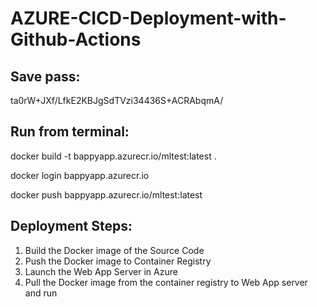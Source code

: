 # AZURE-CICD-Deployment-with-Github-Actions

## Save pass:

ta0rW+JXf/LfkE2KBJgSdTVzi34436S+ACRAbqmA/


## Run from terminal:

docker build -t bappyapp.azurecr.io/mltest:latest .

docker login bappyapp.azurecr.io

docker push bappyapp.azurecr.io/mltest:latest


## Deployment Steps:

1. Build the Docker image of the Source Code
2. Push the Docker image to Container Registry
3. Launch the Web App Server in Azure 
4. Pull the Docker image from the container registry to Web App server and run 
